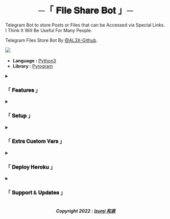 <h1 align="center">
    ─「 𝐅𝐢𝐥𝐞 𝐒𝐡𝐚𝐫𝐞 𝐁𝐨𝐭 」─
</h1>

Telegram Bot to store Posts or Files that can be Accessed via Special Links. I Think It Will Be Useful For Many People.

Telegram Files Store Bot By [@AL3X-Github](https://github.com/AL3X-Github).

<img src="https://github.com/AL3X-Github/Resources/blob/main/Photos/Izumi%20X%20Shikimori.png">


* **Language :** [Python3](https://www.python.org)
* **Library :** [Pyrogram](https://docs.pyrogram.org)

<details>
<summary><h3>「 𝐅𝐞𝐚𝐭𝐮𝐫𝐞𝐬 」
</h3></summary>

- Fully Customizable. 
- Can Be Deployed On Heroku & VPS. 
- Customizable Welcome Message & Forcesub. 
- More Than One Post In One Link.
- Flexible FSUB Button Can Be 1 Button Or 2 Buttons According To The Var Being Filled.

</details>
<details>
<summary><h3>「 𝐒𝐞𝐭𝐮𝐩 」</h3></summary>

- Add Bot To Channel Database With All Admin Permission. 
- Add Bot To Channel ForceSub Add Bot As ADMIN. 
- Add Bot To Group ForceSub Add Bot As ADMIN.

</details>
<details>
<summary><h3>「 𝐄𝐱𝐭𝐫𝐚 𝐂𝐮𝐬𝐭𝐨𝐦 𝐕𝐚𝐫𝐬 」</h3></summary>

> **Variables**

* `API_HASH` Get the HASH API on the [my.telegram.org](https://my.telegram.org) web.
* `API_ID` Get APP ID on the web [my.telegram.org](https://my.telegram.org) web.
* `TG_BOT_TOKEN` Get it from [@BotFather](https://telegram.dog/BotFather)
* `OWNER` Put Username Telegram on Owner Bot.
* `CHANNEL_ID` Enter Channel ID For [Channel Database] example:- -10063624667
* `ADMINS` Enter User ID to get Admin rights at Bot
* `START_MESSAGE` Optional: Message /start starts the prefix to Bot. 
* `FORCE_SUB_MESSAGE` Optional: Forced Message Subscribe Bot.
* `FORCE_SUB_CHANNEL` Enter ID from Channel for Force To Subscribe Channel.
* `FORCE_SUB_GROUP` Enter ID from Group for Force To Join Group.

> **Extra Variables**

* `CUSTOM_CAPTION` place your Custom text if you want to Set Custom Text
* `DISABLE_CHANNEL_BUTTON` Enter True to Disable Channel Sharing Button, Default if False.

> **Fillings**

**START_MESSAGE | FORCE_SUB_MESSAGE**

* `{first}` - User first name
* `{last}` - User last name
* `{id}` - User ID
* `{mention}` - Mention the user
* `{username}` - Username

> **CUSTOM_CAPTION**

* `{filename}` - file name of the Document
* `{previouscaption}` - Original Caption

</details>
<details>
<summary><h3>「 𝐃𝐞𝐩𝐥𝐨𝐲 𝐇𝐞𝐫𝐨𝐤𝐮 」</h3></summary>

> Easy To Deploy.

<p align="center"><a href="https://dashboard.heroku.com/new?template=https://github.com/AL3X-Github/TG-FileShare-Bot"> <img src="https://img.shields.io/badge/Deploy%20On%20Heroku-black?style=for-the-badge&logo=heroku" width="220" height="38.45"/></a></p>

</details>
<details>
<summary><h3>「 𝐒𝐮𝐩𝐩𝐨𝐫𝐭 & 𝐔𝐩𝐝𝐚𝐭𝐞𝐬 」</h3></summary>

<div align="center">

![Support Cover](https://github.com/AL3X-Github/Resources/blob/main/Photos/Support.png)

</div>

<div align="center">


[![Telegram](https://img.shields.io/badge/Group-%232C3454?style=for-the-badge&logo=telegram&logoColor=white)](https://telegram.dog/MaximXGroup) [![Telegram](https://img.shields.io/badge/Channel-%232C3454?style=for-the-badge&logo=telegram&logoColor=white)](https://telegram.dog/MaximXChannels)

[![ForTheBadge built-with-love](http://ForTheBadge.com/images/badges/built-with-love.svg)](https://github.com/AL3X-Github)

</div>
</details>
<div align="center">
<h6>

**Copyright 2022 :** [**Iᴢυɱi 和泉**](https://telegram.dog/MaximXRobot) 

</h6>
</div>
